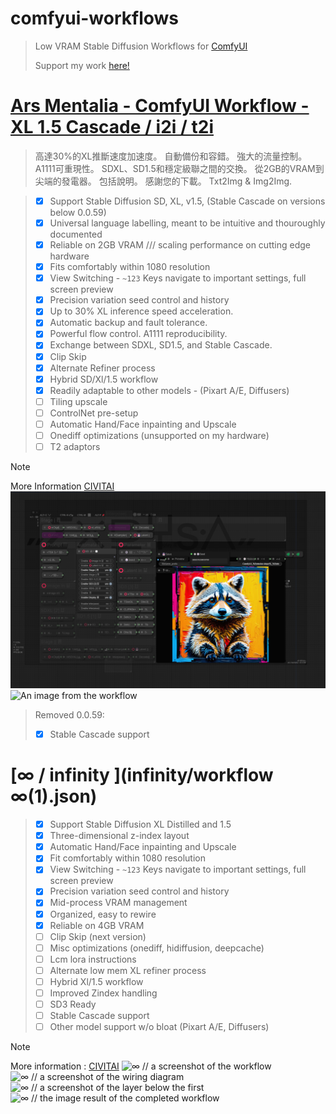 # comfyui-workflows

> Low VRAM Stable Diffusion Workflows for [ComfyUI](https://github.com/comfyanonymous/comfyui)
>
> Support my work [here!](https://ko-fi.com/exdysa)

# [Ars Mentalia - ComfyUI Workflow - XL 1.5 Cascade / i2i / t2i](ars%20mentalia/ars_mentalia.json)

> 高達30%的XL推斷速度加速度。 自動備份和容錯。 強大的流量控制。 A1111可重現性。 SDXL、SD1.5和穩定級聯之間的交換。 從2GB的VRAM到尖端的發電器。 包括說明。 感謝您的下載。
Txt2Img & Img2Img.

> - [x] Support Stable Diffusion SD, XL, v1.5, (Stable Cascade on versions below 0.0.59)
> - [x] Universal language labelling, meant to be intuitive and thouroughly documented
> - [x] Reliable on 2GB VRAM /// scaling performance on cutting edge hardware
> - [x] Fits comfortably within 1080 resolution
> - [x] View Switching - `~123` Keys navigate to important settings, full screen preview
> - [x] Precision variation seed control and history
> - [x] Up to 30% XL inference speed acceleration.
> - [x] Automatic backup and fault tolerance.
> - [x] Powerful flow control. A1111 reproducibility. 
> - [x] Exchange between SDXL, SD1.5, and Stable Cascade. 
> - [x] Clip Skip
> - [x] Alternate Refiner process
> - [x] Hybrid SD/Xl/1.5 workflow
> - [x] Readily adaptable to other models - (Pixart A/E, Diffusers)
> - [ ] Tiling upscale
> - [ ] ControlNet pre-setup
> - [ ] Automatic Hand/Face inpainting and Upscale
> - [ ] Onediff optimizations (unsupported on my hardware)
> - [ ] T2 adaptors

> [!Note]
> More Information  [CIVITAI](https://civitai.com/models/501551)
![Ars_Mentalia_// a screenshot of the ComfyUI workflow](ars%20mentalia/Ars_Mentalia.png)
![An image from the workflow](ars%20mentalia/ComfyUI.png)


> Removed 0.0.59:
>  - [x] Stable Cascade support

 
# [∞ / infinity ](infinity/workflow ∞(1).json)
> - [x] Support Stable Diffusion XL Distilled and 1.5
> - [x] Three-dimensional z-index layout
> - [x] Automatic Hand/Face inpainting and Upscale
> - [x] Fit comfortably within 1080 resolution
> - [x] View Switching - `~123` Keys navigate to important settings, full screen preview
> - [x] Precision variation seed control and history
> - [x] Mid-process VRAM management
> - [x] Organized, easy to rewire
> - [x] Reliable on 4GB VRAM
> - [ ] Clip Skip (next version)
> - [ ] Misc optimizations (onediff, hidiffusion, deepcache)
> - [ ] Lcm lora instructions
> - [ ] Alternate low mem XL refiner process
> - [ ] Hybrid Xl/1.5 workflow
> - [ ] Improved Zindex handling
> - [ ] SD3 Ready
> - [ ] Stable Cascade support
> - [ ] Other model support w/o bloat (Pixart A/E, Diffusers)

> [!NOTE]
> More information : [CIVITAI](https://civitai.com/models/434977)
![∞ // a screenshot of the workflow ](infinity/∞.png)
![∞ // a screenshot of the wiring diagram](https://github.com/exdysa/comfyui-workflows/assets/91800957/07e2047d-ca63-421f-b63f-570fc75a2037)
![∞ // a screenshot of the layer below the first](https://github.com/exdysa/comfyui-workflows/assets/91800957/f1d4dc92-478c-4010-be11-1f947a048d53)
![∞ // the image result of the completed workflow](https://github.com/exdysa/comfyui-workflows/assets/91800957/e6321518-23c9-46ca-ba74-0fc8186f3b29)
